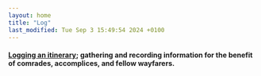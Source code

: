 ```yaml
---  
layout: home
title: "Log"
last_modified: Tue Sep 3 15:49:54 2024 +0100
---
```


#### <a href="{% link _posts/2023-04-20-binnacle.md %}">Logging an itinerary</a>; gathering and recording information for the benefit of comrades, accomplices, and fellow wayfarers.